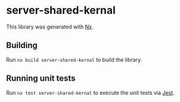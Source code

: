 # server-shared-kernal

This library was generated with [Nx](https://nx.dev).

## Building

Run `nx build server-shared-kernal` to build the library.

## Running unit tests

Run `nx test server-shared-kernal` to execute the unit tests via [Jest](https://jestjs.io).
